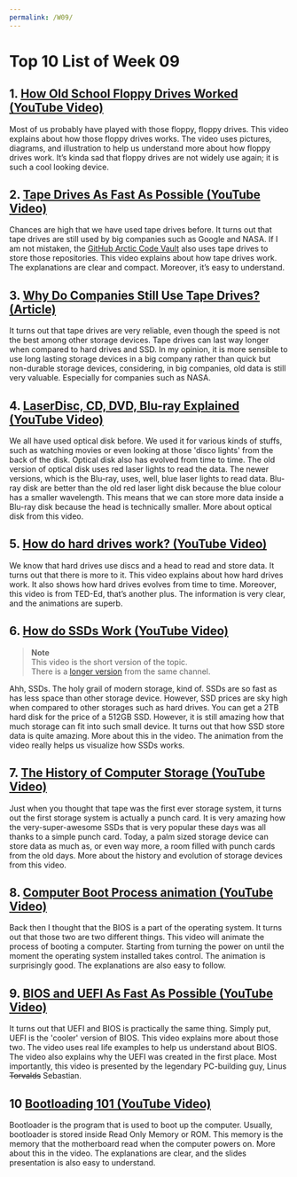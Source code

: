 ```yaml
---
permalink: /W09/
---
```


# Top 10 List of Week 09

## 1. [How Old School Floppy Drives Worked (YouTube Video)](https://www.youtube.com/watch?v=EHRc-QMoUE4)
Most of us probably have played with those floppy, floppy drives. This video explains about how those floppy drives works. The video uses pictures, diagrams, and illustration to help us understand more about how floppy drives work. It’s kinda sad that floppy drives are not widely use again; it is such a cool looking device.

## 2. [Tape Drives As Fast As Possible (YouTube Video)](https://www.youtube.com/watch?v=PnFbmqHkjGQ)
Chances are high that we have used tape drives before. It turns out that tape drives are still used by big companies such as Google and NASA. If I am not mistaken, the [GitHub Arctic Code Vault](https://www.youtube.com/watch?v=fzI9FNjXQ0o) also uses tape drives to store those repositories. This video explains about how tape drives work. The explanations are clear and compact. Moreover, it’s easy to understand.

## 3. [Why Do Companies Still Use Tape Drives? (Article)](https://www.securedatarecovery.com/services/tape-data-recovery/why-do-companies-still-use-tape-drives)
It turns out that tape drives are very reliable, even though the speed is not the best among other storage devices. Tape drives can last way longer when compared to hard drives and SSD. In my opinion, it is more sensible to use long lasting storage devices in a big company rather than quick but non-durable storage devices, considering, in big companies, old data is still very valuable. Especially for companies such as NASA.

## 4. [LaserDisc, CD, DVD, Blu-ray Explained (YouTube Video)](https://www.youtube.com/watch?v=H-jxTzFrnpg)
We all have used optical disk before. We used it for various kinds of stuffs, such as watching movies or even looking at those 'disco lights' from the back of the disk. Optical disk also has evolved from time to time. The old version of optical disk uses red laser lights to read the data. The newer versions, which is the Blu-ray, uses, well, blue laser lights to read data. Blu-ray disk are better than the old red laser light disk because the blue colour has a smaller wavelength. This means that we can store more data inside a Blu-ray disk because the head is technically smaller. More about optical disk from this video.

## 5. [How do hard drives work? (YouTube Video)](https://www.youtube.com/watch?v=wteUW2sL7bc)
We know that hard drives use discs and a head to read and store data. It turns out that there is more to it. This video explains about how hard drives work. It also shows how hard drives evolves from time to time. Moreover, this video is from TED-Ed, that’s another plus. The information is very clear, and the animations are superb.

## 6. [How do SSDs Work (YouTube Video)](https://www.youtube.com/watch?v=E7Up7VuFd8A)
> **Note**\
> This video is the short version of the topic.\
> There is a [longer version](https://www.youtube.com/watch?v=5Mh3o886qpg) from the same channel.

Ahh, SSDs. The holy grail of modern storage, kind of. SSDs are so fast as has less space than other storage device. However, SSD prices are sky high when compared to other storages such as hard drives. You can get a 2TB hard disk for the price of a 512GB SSD. However, it is still amazing how that much storage can fit into such small device. It turns out that how SSD store data is quite amazing. More about this in the video. The animation from the video really helps us visualize how SSDs works.

## 7. [The History of Computer Storage (YouTube Video)](https://www.youtube.com/watch?v=-KRLWGaIunA)
Just when you thought that tape was the first ever storage system, it turns out the first storage system is actually a punch card. It is very amazing how the very-super-awesome SSDs that is very popular these days was all thanks to a simple punch card. Today, a palm sized storage device can store data as much as, or even way more, a room filled with punch cards from the old days. More about the history and evolution of storage devices from this video.

## 8. [Computer Boot Process animation (YouTube Video)](https://www.youtube.com/watch?v=PSnGuvylWBI)
Back then I thought that the BIOS is a part of the operating system. It turns out that those two are two different things. This video will animate the process of booting a computer. Starting from turning the power on until the moment the operating system installed takes control. The animation is surprisingly good. The explanations are also easy to follow.

## 9. [BIOS and UEFI As Fast As Possible (YouTube Video)](https://www.youtube.com/watch?v=zIYkol851dU)
It turns out that UEFI and BIOS is practically the same thing. Simply put, UEFI is the 'cooler' version of BIOS. This video explains more about those two. The video uses real life examples to help us understand about BIOS. The video also explains why the UEFI was created in the first place. Most importantly, this video is presented by the legendary PC-building guy, Linus ~~Torvalds~~ Sebastian.

## 10 [Bootloading 101 (YouTube Video)](https://www.youtube.com/watch?v=Jcan8YfLfLs)
Bootloader is the program that is used to boot up the computer. Usually, bootloader is stored inside Read Only Memory or ROM. This memory is the memory that the motherboard read when the computer powers on. More about this in the video. The explanations are clear, and the slides presentation is also easy to understand.
